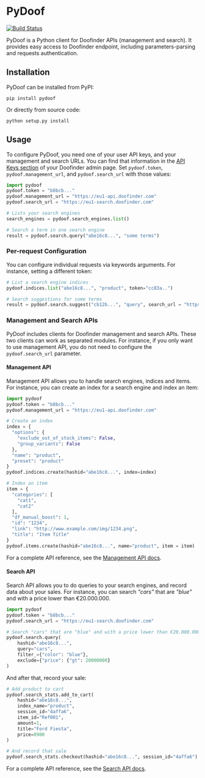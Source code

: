 PyDoof
======
[![Build Status](https://api.travis-ci.org/doofinder/pydoof.svg?branch=master)](https://travis-ci.org/doofinder/pydoof)

PyDoof is a Python client for Doofinder APIs (management and search). It provides easy access to Doofinder endpoint, including parameters-parsing and requests authentication.

Installation
------------
PyDoof can be installed from PyPI:
```
pip install pydoof
```
Or directly from source code:
```
python setup.py install
```

Usage
-----
To configure PyDoof, you need one of your user API keys, and your management and search URLs. You can find that information in the [API Keys section](https://app.doofinder.com/es/admin/api/) of your Doofinder admin page. Set `pydoof.token`, `pydoof.management_url`, and `pydoof.search_url` with those values:

```python
import pydoof
pydoof.token = "b8bcb..."
pydoof.management_url = "https://eu1-api.doofinder.com"
pydoof.search_url = "https://eu1-search.doofinder.com"

# Lists your search engines
search_engines = pydoof.search_engines.list()

# Search a term in one search engine
result = pydoof.search.query("abe16c8...", "some terms")
```
### Per-request Configuration
You can configure individual requests via keywords arguments. For instance, setting a different token:

```python
# List a search engine indices
pydoof.indices.list("abe16c8...", "product", token="cc83a..")

# Search suggestions for some terms
result = pydoof.search.suggest("cb12b...", "query", search_url = "https://eu1-search.doofinder.com")
```
### Management and Search APIs

PyDoof includes clients for Doofinder management and search APIs. These two clients can work as separated modules. For instance, if you only want to use management API, you do not need to configure the `pydoof.search_url` parameter.

#### Management API
Management API allows you to handle search engines, indices and items. For instance, you can create an index for a search engine and index an item:

```python
import pydoof
pydoof.token = "b8bcb..."
pydoof.management_url = "https://eu1-api.doofinder.com"

# Create an index
index = {
  "options": {
    "exclude_out_of_stock_items": False,
    "group_variants": False
  },
  "name": "product",
  "preset": "product"
}
pydoof.indices.create(hashid="abe16c8...", index=index)

# Index an item
item = {
  "categories": [
    "cat1",
    "cat2"
  ],
  "df_manual_boost": 1,
  "id": "1234",
  "link": "http://www.example.com/img/1234.png",
  "title": "Item Title"
}
pydoof.items.create(hashid="abe16c8...", name="product", item = item)
```
For a complete API reference, see the [Management API docs](https://docs.doofinder.com/api/management/v2/index.html).

#### Search API
Search API allows you to do queries to your search engines, and record data about your sales. For instance, you can search _"cars"_ that are _"blue"_ and with a price lower than €20.000.000.
```python
import pydoof
pydoof.token = "b8bcb..."
pydoof.search_url = "https://eu1-search.doofinder.com"

# Search "cars" that are "blue" and with a price lower than €20.000.000
pydoof.search.query(
	hashid="abe16c8...",
	query="cars",
	filter_={"color": "blue"},
	exclude={"price": {"gt": 20000000}
)
```
And after that, record your sale:
```python
# Add product to cart
pydoof.search_stats.add_to_cart(
	hashid="abe16c8...",
	index_name="product",
	session_id="4affa6",
	item_id="Ref001",
	amount=1,
	title="Ford Fiesta",
	price=8900
)

# And record that sale
pydoof.search_stats.checkout(hashid="abe16c8...", session_id="4affa6")
```

For a complete API reference, see the [Search API docs](https://docs.doofinder.com/api/search/v5/index.html).

